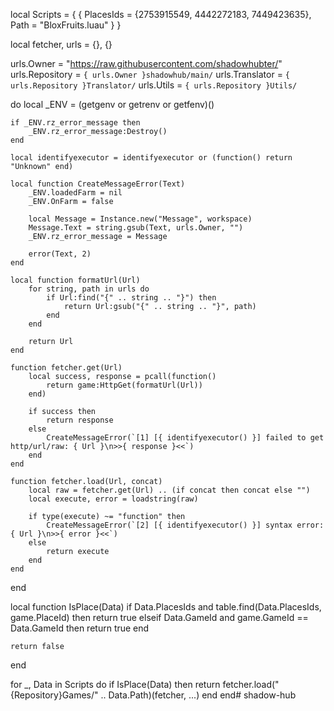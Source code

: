local Scripts = {
	{
		PlacesIds = {2753915549, 4442272183, 7449423635},
		Path = "BloxFruits.luau"
	}
}

local fetcher, urls = {}, {}

urls.Owner = "https://raw.githubusercontent.com/shadowhubter/"
urls.Repository = `{ urls.Owner }shadowhub/main/`
urls.Translator = `{ urls.Repository }Translator/`
urls.Utils = `{ urls.Repository }Utils/`

do
	local _ENV = (getgenv or getrenv or getfenv)()
	
	if _ENV.rz_error_message then
		_ENV.rz_error_message:Destroy()
	end
	
	local identifyexecutor = identifyexecutor or (function() return "Unknown" end)
	
	local function CreateMessageError(Text)
		_ENV.loadedFarm = nil
		_ENV.OnFarm = false
		
		local Message = Instance.new("Message", workspace)
		Message.Text = string.gsub(Text, urls.Owner, "")
		_ENV.rz_error_message = Message
		
		error(Text, 2)
	end
	
	local function formatUrl(Url)
		for string, path in urls do
			if Url:find("{" .. string .. "}") then
				return Url:gsub("{" .. string .. "}", path)
			end
		end
		
		return Url
	end
	
	function fetcher.get(Url)
		local success, response = pcall(function()
			return game:HttpGet(formatUrl(Url))
		end)
		
		if success then
			return response
		else
			CreateMessageError(`[1] [{ identifyexecutor() }] failed to get http/url/raw: { Url }\n>>{ response }<<`)
		end
	end
	
	function fetcher.load(Url, concat)
		local raw = fetcher.get(Url) .. (if concat then concat else "")
		local execute, error = loadstring(raw)
		
		if type(execute) ~= "function" then
			CreateMessageError(`[2] [{ identifyexecutor() }] syntax error: { Url }\n>>{ error }<<`)
		else
			return execute
		end
	end
end

local function IsPlace(Data)
	if Data.PlacesIds and table.find(Data.PlacesIds, game.PlaceId) then
		return true
	elseif Data.GameId and game.GameId == Data.GameId then
		return true
	end
	
	return false
end

for _, Data in Scripts do
	if IsPlace(Data) then
		return fetcher.load("{Repository}Games/" .. Data.Path)(fetcher, ...)
	end
end# shadow-hub
